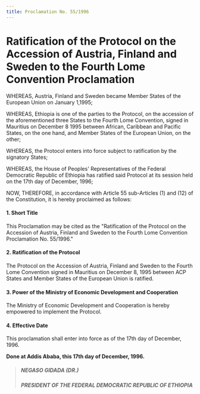 ```yaml
---
title: Proclamation No. 55/1996
---
```


# Ratification of the Protocol on the Accession of Austria, Finland and Sweden to the Fourth Lome Convention Proclamation

WHEREAS, Austria, Finland and Sweden became Member States of the European Union on January 1,1995;

WHEREAS, Ethiopia is one of the parties to the Protocol, on the accession of the aforementioned three States to the Fourth Lome Convention, signed in Mauritius on December 8 1995 between African, Caribbean and Pacific States, on the one hand, and Member States of the European Union, on the other;

WHEREAS, the Protocol enters into force subject to ratification by the signatory States;

WHEREAS, the House of Peoples' Representatives of the Federal Democratic Republic of Ethiopia has ratified said Protocol at its session held on the 17th day of December, 1996;

NOW, THEREFORE, in accordance with Article 55 sub-Articles (1) and (12) of the Constitution, it is hereby proclaimed as follows:

#### 1. Short Title

This Proclamation may be cited as the "Ratification of the Protocol on the Accession of Austria, Finland and Sweden to the Fourth Lome Convention Proclamation No. 55/1996."

#### 2. Ratification of the Protocol

The Protocol on the Accession of Austria, Finland and Sweden to the Fourth Lome Convention signed in Mauritius on December 8, 1995 between ACP States and Member States of the European Union is ratified.

#### 3. Power of the Ministry of Economic Development and Cooperation

The Ministry of Economic Development and Cooperation is hereby empowered to implement the Protocol.

#### 4. Effective Date

This proclamation shall enter into force as of the 17th day of December, 1996.

**Done at Addis Ababa, this 17th day of December, 1996.**

> ##### NEGASO GIDADA (DR.)
>
> ##### PRESIDENT OF THE FEDERAL DEMOCRATIC REPUBLIC OF ETHIOPIA